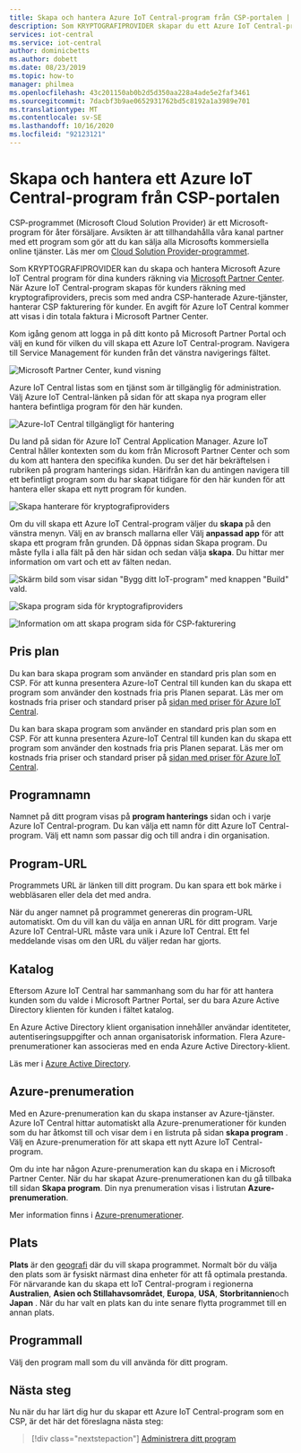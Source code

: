 ```yaml
---
title: Skapa och hantera Azure IoT Central-program från CSP-portalen | Microsoft Docs
description: Som KRYPTOGRAFIPROVIDER skapar du ett Azure IoT Central-program för kundens räkning.
services: iot-central
ms.service: iot-central
author: dominicbetts
ms.author: dobett
ms.date: 08/23/2019
ms.topic: how-to
manager: philmea
ms.openlocfilehash: 43c201150ab0b2d5d350aa228a4ade5e2faf3461
ms.sourcegitcommit: 7dacbf3b9ae0652931762bd5c8192a1a3989e701
ms.translationtype: MT
ms.contentlocale: sv-SE
ms.lasthandoff: 10/16/2020
ms.locfileid: "92123121"
---
```

# <a name="create-and-manage-an-azure-iot-central-application-from-the-csp-portal"></a>Skapa och hantera ett Azure IoT Central-program från CSP-portalen

CSP-programmet (Microsoft Cloud Solution Provider) är ett Microsoft-program för åter försäljare. Avsikten är att tillhandahålla våra kanal partner med ett program som gör att du kan sälja alla Microsofts kommersiella online tjänster. Läs mer om [Cloud Solution Provider-programmet](https://partner.microsoft.com/cloud-solution-provider).

Som KRYPTOGRAFIPROVIDER kan du skapa och hantera Microsoft Azure IoT Central program för dina kunders räkning via [Microsoft Partner Center](https://partnercenter.microsoft.com/partner/home). När Azure IoT Central-program skapas för kunders räkning med kryptografiproviders, precis som med andra CSP-hanterade Azure-tjänster, hanterar CSP fakturering för kunder. En avgift för Azure IoT Central kommer att visas i din totala faktura i Microsoft Partner Center.

Kom igång genom att logga in på ditt konto på Microsoft Partner Portal och välj en kund för vilken du vill skapa ett Azure IoT Central-program. Navigera till Service Management för kunden från det vänstra navigerings fältet.

![Microsoft Partner Center, kund visning](media/howto-create-and-manage-applications-csp/image1.png)

Azure IoT Central listas som en tjänst som är tillgänglig för administration. Välj Azure IoT Central-länken på sidan för att skapa nya program eller hantera befintliga program för den här kunden.

![Azure-IoT Central tillgängligt för hantering](media/howto-create-and-manage-applications-csp/image2.png)

Du land på sidan för Azure IoT Central Application Manager. Azure IoT Central håller kontexten som du kom från Microsoft Partner Center och som du kom att hantera den specifika kunden. Du ser det här bekräftelsen i rubriken på program hanterings sidan. Härifrån kan du antingen navigera till ett befintligt program som du har skapat tidigare för den här kunden för att hantera eller skapa ett nytt program för kunden.

![Skapa hanterare för kryptografiproviders](media/howto-create-and-manage-applications-csp/image3.png)

Om du vill skapa ett Azure IoT Central-program väljer du **skapa** på den vänstra menyn. Välj en av bransch mallarna eller Välj **anpassad app** för att skapa ett program från grunden. Då öppnas sidan Skapa program. Du måste fylla i alla fält på den här sidan och sedan välja **skapa**. Du hittar mer information om vart och ett av fälten nedan.

![Skärm bild som visar sidan "Bygg ditt IoT-program" med knappen "Build" vald.](media/howto-create-and-manage-applications-csp/image4.png)

![Skapa program sida för kryptografiproviders](media/howto-create-and-manage-applications-csp/image4-1.png)

![Information om att skapa program sida för CSP-fakturering](media/howto-create-and-manage-applications-csp/image4-2.png)

## <a name="pricing-plan"></a>Pris plan

Du kan bara skapa program som använder en standard pris plan som en CSP. För att kunna presentera Azure-IoT Central till kunden kan du skapa ett program som använder den kostnads fria pris Planen separat. Läs mer om kostnads fria priser och standard priser på [sidan med priser för Azure IoT Central](https://azure.microsoft.com/pricing/details/iot-central/).

Du kan bara skapa program som använder en standard pris plan som en CSP. För att kunna presentera Azure-IoT Central till kunden kan du skapa ett program som använder den kostnads fria pris Planen separat. Läs mer om kostnads fria priser och standard priser på [sidan med priser för Azure IoT Central](https://azure.microsoft.com/pricing/details/iot-central/).

## <a name="application-name"></a>Programnamn

Namnet på ditt program visas på **program hanterings** sidan och i varje Azure IoT Central-program. Du kan välja ett namn för ditt Azure IoT Central-program. Välj ett namn som passar dig och till andra i din organisation.

## <a name="application-url"></a>Program-URL

Programmets URL är länken till ditt program. Du kan spara ett bok märke i webbläsaren eller dela det med andra.

När du anger namnet på programmet genereras din program-URL automatiskt. Om du vill kan du välja en annan URL för ditt program. Varje Azure IoT Central-URL måste vara unik i Azure IoT Central. Ett fel meddelande visas om den URL du väljer redan har gjorts.

## <a name="directory"></a>Katalog

Eftersom Azure IoT Central har sammanhang som du har för att hantera kunden som du valde i Microsoft Partner Portal, ser du bara Azure Active Directory klienten för kunden i fältet katalog. 

En Azure Active Directory klient organisation innehåller användar identiteter, autentiseringsuppgifter och annan organisatorisk information. Flera Azure-prenumerationer kan associeras med en enda Azure Active Directory-klient.

Läs mer i [Azure Active Directory](../../active-directory/index.yml).

## <a name="azure-subscription"></a>Azure-prenumeration

Med en Azure-prenumeration kan du skapa instanser av Azure-tjänster. Azure IoT Central hittar automatiskt alla Azure-prenumerationer för kunden som du har åtkomst till och visar dem i en listruta på sidan **skapa program** . Välj en Azure-prenumeration för att skapa ett nytt Azure IoT Central-program.

Om du inte har någon Azure-prenumeration kan du skapa en i Microsoft Partner Center. När du har skapat Azure-prenumerationen kan du gå tillbaka till sidan **Skapa program**. Din nya prenumeration visas i listrutan **Azure-prenumeration**.

Mer information finns i [Azure-prenumerationer](../../guides/developer/azure-developer-guide.md#understanding-accounts-subscriptions-and-billing).

## <a name="location"></a>Plats

**Plats** är den [geografi](https://azure.microsoft.com/global-infrastructure/geographies/) där du vill skapa programmet. Normalt bör du välja den plats som är fysiskt närmast dina enheter för att få optimala prestanda. För närvarande kan du skapa ett IoT Central-program i regionerna **Australien**, **Asien och Stillahavsområdet**, **Europa**, **USA**, **Storbritannien**och **Japan** . När du har valt en plats kan du inte senare flytta programmet till en annan plats.

## <a name="application-template"></a>Programmall

Välj den program mall som du vill använda för ditt program.

## <a name="next-steps"></a>Nästa steg

Nu när du har lärt dig hur du skapar ett Azure IoT Central-program som en CSP, är det här det föreslagna nästa steg:

> [!div class="nextstepaction"]
> [Administrera ditt program](howto-administer.md)